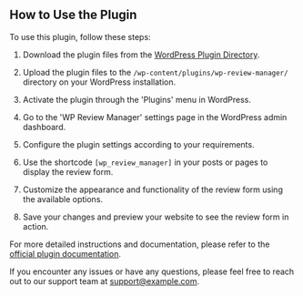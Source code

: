 ## How to Use the Plugin

To use this plugin, follow these steps:

1. Download the plugin files from the [WordPress Plugin Directory](https://wordpress.org/plugins/wp-review-manager/).

2. Upload the plugin files to the `/wp-content/plugins/wp-review-manager/` directory on your WordPress installation.

3. Activate the plugin through the 'Plugins' menu in WordPress.

4. Go to the 'WP Review Manager' settings page in the WordPress admin dashboard.

5. Configure the plugin settings according to your requirements.

6. Use the shortcode `[wp_review_manager]` in your posts or pages to display the review form.

7. Customize the appearance and functionality of the review form using the available options.

8. Save your changes and preview your website to see the review form in action.

For more detailed instructions and documentation, please refer to the [official plugin documentation](https://example.com/wp-review-manager/docs).

If you encounter any issues or have any questions, please feel free to reach out to our support team at support@example.com.
